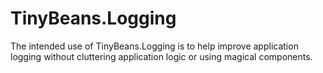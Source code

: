 # TinyBeans.Logging
The intended use of TinyBeans.Logging is to help improve application logging without cluttering application logic or using magical components.
